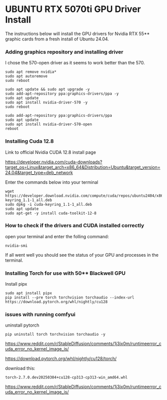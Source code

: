 # UBUNTU RTX 5070ti GPU Driver Install

The instructions below will install the GPU drivers for Nvidia RTX 55** graphic cards from a fresh install of Ubuntu 24.04.

### Adding graphics repository and installing driver
I chose the 570-open driver as it seems to work better than the 570.
```
sudo apt remove nvidia*
sudo apt autoremove
sudo reboot
```
```
sudo apt update && sudo apt upgrade -y
sudo add-apt-repository ppa:graphics-drivers/ppa -y
sudo apt update
sudo apt install nvidia-driver-570 -y
sudo reboot
```
```
sudo add-apt-repository ppa:graphics-drivers/ppa
sudo apt update 
sudo apt install nvidia-driver-570-open
reboot
```
### Installing Cuda 12.8

Link to official Nvidia CUDA 12.8 install page

https://developer.nvidia.com/cuda-downloads?target_os=Linux&target_arch=x86_64&Distribution=Ubuntu&target_version=24.04&target_type=deb_network

Enter the commands below into your terminal
```
wget https://developer.download.nvidia.com/compute/cuda/repos/ubuntu2404/x86_64/cuda-keyring_1.1-1_all.deb
sudo dpkg -i cuda-keyring_1.1-1_all.deb
sudo apt update
sudo apt-get -y install cuda-toolkit-12-8
```
### How to check if the drivers and CUDA installed correctly

open your terminal and enter the folling command:
```
nvidia-smi
```
If all went well you should see the status of your GPU and processes in the terminal.

### Installing Torch for use with 50** Blackwell GPU

Install pipx
```
sudo apt install pipx
pip install --pre torch torchvision torchaudio --index-url https://download.pytorch.org/whl/nightly/cu128
```
### issues with running comfyui

uninstall pytorch
```
pip uninstall torch torchvision torchaudio -y
```

https://www.reddit.com/r/StableDiffusion/comments/1j3ix0m/runtimeerror_cuda_error_no_kernel_image_is/

https://download.pytorch.org/whl/nightly/cu128/torch/

download this:
```
torch-2.7.0.dev20250304+cu128-cp313-cp313-win_amd64.whl
```

https://www.reddit.com/r/StableDiffusion/comments/1j3ix0m/runtimeerror_cuda_error_no_kernel_image_is/
